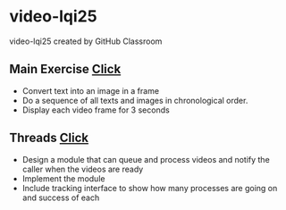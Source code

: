 # video-lqi25
video-lqi25 created by GitHub Classroom   
## Main Exercise [Click](https://github.com/BUEC500C1/video-lqi25/tree/master/Twitter2Video) 
- Convert text into an image in a frame   
- Do a sequence of all texts and images in chronological order.   
- Display each video frame for 3 seconds   
## Threads [Click](https://github.com/BUEC500C1/video-lqi25/tree/master/Threads)
- Design a module that can queue and process videos and notify the caller when the videos are ready   
- Implement the module   
- Include tracking interface to show how many processes are going on and success of each    
